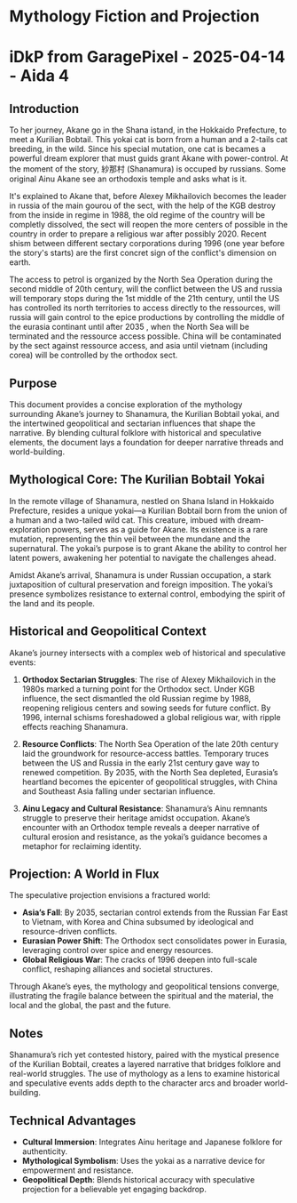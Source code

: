 # Mythology Fiction and Projection
# iDkP from GaragePixel - 2025-04-14 - Aida 4

## Introduction

To her journey, Akane go in the Shana istand, in the Hokkaido Prefecture, to meet a Kurilian Bobtail.
This yokai cat is born from a human and a 2-tails cat breeding, in the wild. Since his special mutation, one cat is becames a powerful dream explorer that must guids grant Akane with power-control.
At the moment of the story, 紗那村 (Shanamura) is occuped by russians. Some original Ainu
Akane see an orthodoxis temple and asks what is it.

It's explained to Akane that, before Alexey Mikhailovich becomes the leader in russia of the main gourou of the sect, with the help of the KGB destroy from the inside in regime in 1988, the old regime of the country will be completly dissolved, the sect will reopen the more centers of possible in the country in order to prepare a religious war after possibly 2020. Recent shism between different sectary corporations during 1996 (one year before the story's starts) are the first concret sign of the conflict's dimension on earth.

The access to petrol is organized by the North Sea Operation during the second middle of 20th century, will the conflict between the US and russia will temporary stops during the 1st middle of the 21th century, until the US has controlled its north territories to access directly to the ressources, will russia will gain control to the epice productions by controlling the middle of the eurasia continant until after 2035 , when the North Sea will be terminated and the ressource access possible. China will be contaminated by the sect against ressource access, and asia until vietnam (including corea) will be controlled by the orthodox sect. 

## Purpose
This document provides a concise exploration of the mythology surrounding Akane’s journey to Shanamura, the Kurilian Bobtail yokai, and the intertwined geopolitical and sectarian influences that shape the narrative. By blending cultural folklore with historical and speculative elements, the document lays a foundation for deeper narrative threads and world-building.

## Mythological Core: The Kurilian Bobtail Yokai
In the remote village of Shanamura, nestled on Shana Island in Hokkaido Prefecture, resides a unique yokai—a Kurilian Bobtail born from the union of a human and a two-tailed wild cat. This creature, imbued with dream-exploration powers, serves as a guide for Akane. Its existence is a rare mutation, representing the thin veil between the mundane and the supernatural. The yokai’s purpose is to grant Akane the ability to control her latent powers, awakening her potential to navigate the challenges ahead.

Amidst Akane’s arrival, Shanamura is under Russian occupation, a stark juxtaposition of cultural preservation and foreign imposition. The yokai’s presence symbolizes resistance to external control, embodying the spirit of the land and its people.

## Historical and Geopolitical Context
Akane’s journey intersects with a complex web of historical and speculative events:
1. **Orthodox Sectarian Struggles**: The rise of Alexey Mikhailovich in the 1980s marked a turning point for the Orthodox sect. Under KGB influence, the sect dismantled the old Russian regime by 1988, reopening religious centers and sowing seeds for future conflict. By 1996, internal schisms foreshadowed a global religious war, with ripple effects reaching Shanamura.

2. **Resource Conflicts**: The North Sea Operation of the late 20th century laid the groundwork for resource-access battles. Temporary truces between the US and Russia in the early 21st century gave way to renewed competition. By 2035, with the North Sea depleted, Eurasia’s heartland becomes the epicenter of geopolitical struggles, with China and Southeast Asia falling under sectarian influence.

3. **Ainu Legacy and Cultural Resistance**: Shanamura’s Ainu remnants struggle to preserve their heritage amidst occupation. Akane’s encounter with an Orthodox temple reveals a deeper narrative of cultural erosion and resistance, as the yokai’s guidance becomes a metaphor for reclaiming identity.

## Projection: A World in Flux
The speculative projection envisions a fractured world:
- **Asia’s Fall**: By 2035, sectarian control extends from the Russian Far East to Vietnam, with Korea and China subsumed by ideological and resource-driven conflicts.
- **Eurasian Power Shift**: The Orthodox sect consolidates power in Eurasia, leveraging control over spice and energy resources.
- **Global Religious War**: The cracks of 1996 deepen into full-scale conflict, reshaping alliances and societal structures.

Through Akane’s eyes, the mythology and geopolitical tensions converge, illustrating the fragile balance between the spiritual and the material, the local and the global, the past and the future.

## Notes
Shanamura’s rich yet contested history, paired with the mystical presence of the Kurilian Bobtail, creates a layered narrative that bridges folklore and real-world struggles. The use of mythology as a lens to examine historical and speculative events adds depth to the character arcs and broader world-building.

## Technical Advantages
- **Cultural Immersion**: Integrates Ainu heritage and Japanese folklore for authenticity.
- **Mythological Symbolism**: Uses the yokai as a narrative device for empowerment and resistance.
- **Geopolitical Depth**: Blends historical accuracy with speculative projection for a believable yet engaging backdrop.
